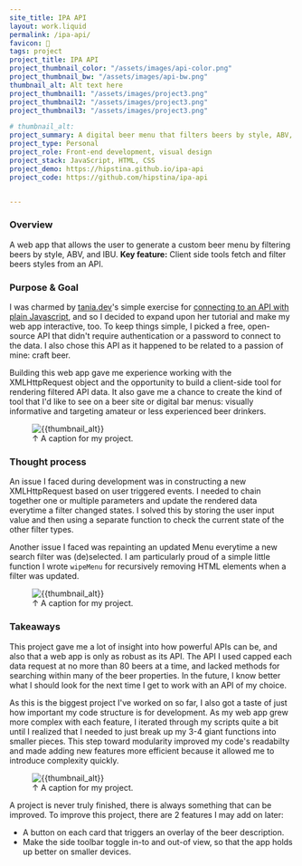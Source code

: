 ```yaml
---
site_title: IPA API
layout: work.liquid
permalink: /ipa-api/
favicon: 🍺
tags: project
project_title: IPA API
project_thumbnail_color: "/assets/images/api-color.png" 
project_thumbnail_bw: "/assets/images/api-bw.png" 
thumbnail_alt: Alt text here
project_thumbnail1: "/assets/images/project3.png" 
project_thumbnail2: "/assets/images/project3.png" 
project_thumbnail3: "/assets/images/project3.png" 

# thumbnail_alt: 
project_summary: A digital beer menu that filters beers by style, ABV, and IBU.
project_type: Personal
project_role: Front-end development, visual design
project_stack: JavaScript, HTML, CSS 
project_demo: https://hipstina.github.io/ipa-api
project_code: https://github.com/hipstina/ipa-api


---
```

### Overview
A web app that allows the user to generate a custom beer menu by filtering beers by style, ABV, and IBU. **Key feature:** Client side tools fetch and filter beers styles from an API.

### Purpose & Goal
I was charmed by [tania.dev](tandia.dev)'s simple exercise for [connecting to an API with plain Javascript](https://tania.dev/how-to-connect-to-an-api-with-javascript), and so I decided to expand upon her tutorial and make my web app interactive, too. To keep things simple, I picked a free, open-source API that didn't require authentication or a password to connect to the data. I also chose this API as it happened to be related to a passion of mine: craft beer. 

Building this web app gave me experience working with the XMLHttpRequest object and the opportunity to build a client-side tool for rendering filtered API data. It also gave me a chance to create the kind of tool that I'd like to see on a beer site or digital bar menus: visually informative and targeting amateur or less experienced beer drinkers.

<figure class="prj-fig">
<img class="prj-img" src="{{project_thumbnail_bw}}" alt="{{thumbnail_alt}}">
<figcaption class="fig-caption">↑ A caption for my project.</figcaption>
</figure>

### Thought process
An issue I faced during development was in constructing a new XMLHttpRequest based on user triggered events. I needed to chain together one or multiple parameters and update the rendered data everytime a filter changed states. I solved this by storing the user input value and then using a separate function to check the current state of the other filter types. 

Another issue I faced was repainting an updated Menu everytime a new search filter was (de)selected. I am particularly proud of a simple little function I wrote `wipeMenu` for recursively removing HTML elements when a filter was updated.


<figure class="prj-fig">
<img class="prj-img" src="{{project_thumbnail_color}}" alt="{{thumbnail_alt}}">
<figcaption class="fig-caption">↑ A caption for my project.</figcaption>
</figure>

### Takeaways
This project gave me a lot of insight into how powerful APIs can be, and also that a web app is only as robust as its API. The API I used capped each data request at no more than 80 beers at a time, and lacked methods for searching within many of the beer properties. In the future, I know better what I should look for the next time I get to work with an API of my choice.

As this is the biggest project I've worked on so far, I also got a taste of just how important my code structure is for development. As my web app grew more complex with each feature, I iterated through my scripts quite a bit until I realized that I needed to just break up my 3-4 giant functions into smaller pieces. This step toward modularity improved my code's readabilty and made adding new features more efficient because it allowed me to introduce complexity quickly.

<figure class="prj-fig">
<img class="prj-img" src="{{project_thumbnail_bw}}" alt="{{thumbnail_alt}}">
<figcaption class="fig-caption">↑ A caption for my project.</figcaption>
</figure>


A project is never truly finished, there is always something that can be improved. To improve this project, there are 2 features I may add on later:
* A button on each card that triggers an overlay of the beer description. 
* Make the side toolbar toggle in-to and out-of view, so that the app holds up better on smaller devices.
  

